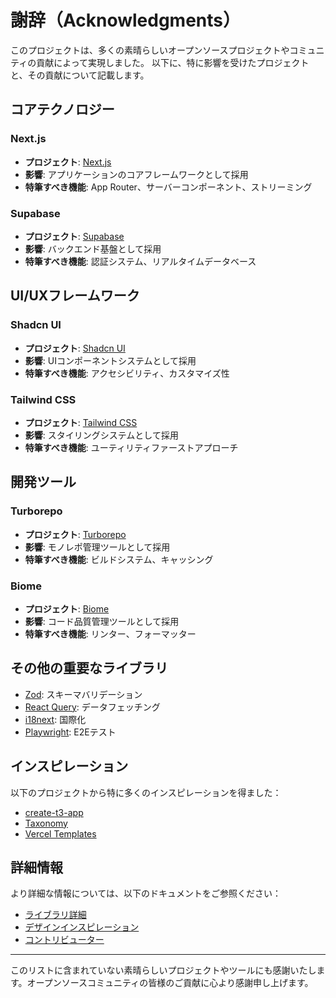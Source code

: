 # 謝辞（Acknowledgments）

このプロジェクトは、多くの素晴らしいオープンソースプロジェクトやコミュニティの貢献によって実現しました。
以下に、特に影響を受けたプロジェクトと、その貢献について記載します。

## コアテクノロジー

### Next.js
- **プロジェクト**: [Next.js](https://nextjs.org/)
- **影響**: アプリケーションのコアフレームワークとして採用
- **特筆すべき機能**: App Router、サーバーコンポーネント、ストリーミング

### Supabase
- **プロジェクト**: [Supabase](https://supabase.com/)
- **影響**: バックエンド基盤として採用
- **特筆すべき機能**: 認証システム、リアルタイムデータベース

## UI/UXフレームワーク

### Shadcn UI
- **プロジェクト**: [Shadcn UI](https://ui.shadcn.com/)
- **影響**: UIコンポーネントシステムとして採用
- **特筆すべき機能**: アクセシビリティ、カスタマイズ性

### Tailwind CSS
- **プロジェクト**: [Tailwind CSS](https://tailwindcss.com/)
- **影響**: スタイリングシステムとして採用
- **特筆すべき機能**: ユーティリティファーストアプローチ

## 開発ツール

### Turborepo
- **プロジェクト**: [Turborepo](https://turborepo.org/)
- **影響**: モノレポ管理ツールとして採用
- **特筆すべき機能**: ビルドシステム、キャッシング

### Biome
- **プロジェクト**: [Biome](https://biomejs.dev/)
- **影響**: コード品質管理ツールとして採用
- **特筆すべき機能**: リンター、フォーマッター

## その他の重要なライブラリ

- [Zod](https://github.com/colinhacks/zod): スキーマバリデーション
- [React Query](https://tanstack.com/query/latest): データフェッチング
- [i18next](https://www.i18next.com/): 国際化
- [Playwright](https://playwright.dev/): E2Eテスト

## インスピレーション

以下のプロジェクトから特に多くのインスピレーションを得ました：

- [create-t3-app](https://create.t3.gg/)
- [Taxonomy](https://tx.shadcn.com/)
- [Vercel Templates](https://vercel.com/templates)

## 詳細情報

より詳細な情報については、以下のドキュメントをご参照ください：

- [ライブラリ詳細](docs/credits/libraries.md)
- [デザインインスピレーション](docs/credits/inspiration.md)
- [コントリビューター](docs/credits/contributors.md)

---

このリストに含まれていない素晴らしいプロジェクトやツールにも感謝いたします。オープンソースコミュニティの皆様のご貢献に心より感謝申し上げます。 